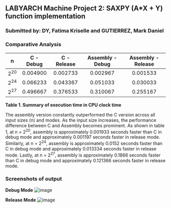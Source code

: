## LABYARCH Machine Project 2: SAXPY (A*X + Y) function implementation
### Submitted by: DY, Fatima Kriselle and GUTIERREZ, Mark Daniel
### Comparative Analysis

|  n  |  C - Debug  |  C - Release  | Assembly - Debug  |  Assembly - Release  |
| :---: | :---: | :---: | :---: | :---: |
| 2<sup>20</sup> |  0.004900  |  0.002733  |  0.002967  |  0.001533  |
| 2<sup>24</sup> |  0.066233  |  0.043367  |  0.051033  |  0.030033  |
| 2<sup>27</sup> |  0.496667  |  0.376533  |  0.310067  |  0.255167  |

**Table 1. Summary of execution time in CPU clock time**

The assembly version constantly outperformed the C version across all input sizes (n) and modes. As the input size increases, the performance difference between C and Assembly becomes prominent. As shown in table 1, at n = 2<sup>20</sup>, assembly is approximately 0.001933 seconds faster than C in debug mode and approximately 0.001197 seconds faster in release mode. Similarly, at n = 2<sup>24</sup>, assembly is approximately 0.0152 seconds faster than C in debug mode and approximately 0.013334 seconds faster in release mode. Lastly, at n = 2<sup>27</sup>, assembly is approximately 0.1866 seconds faster than C in debug mode and approximately 0.121366 seconds faster in release mode.

### Screenshots of output
**Debug Mode**
![image](https://github.com/pateemaa/LBYARCH_MP2_SAXPY/assets/57467859/408c91e4-5202-403e-a510-b165f3c2f830)

**Release Mode**
![image](https://github.com/pateemaa/LBYARCH_MP2_SAXPY/assets/57467859/0480e595-a933-4715-9929-00855d31deea)
